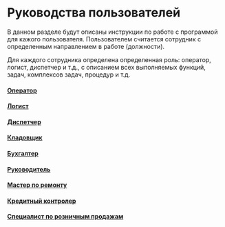 # Руководства пользователей

В данном разделе будут описаны инструкции по работе с программой для кажого пользователя. Пользователем считается сотрудник с определенным направлением в работе (должности). 

Для каждого сотрудника определена определенная роль: оператор, логист, диспетчер и т.д., с описанием всех выполняемых функций, задач, комплексов задач, процедур и т.д.


#### [Оператор](https://vodavoz.github.io/Manual/3-руководства-пользователей/1-оператор/)

#### [Логист](https://vodavoz.github.io/Manual/3-Руководства-пользователей/2-логист/)

#### [Диспетчер](https://vodavoz.github.io/Manual/3-Руководства-пользователей/3-диспетчер/)

#### [Кладовщик](https://vodavoz.github.io/Manual/3-Руководства-пользователей/4-кладовщик/)

#### [Бухгалтер](https://vodavoz.github.io/Manual/3-Руководства-пользователей/6-бухгалтер/)

#### [Руководитель](https://vodavoz.github.io/Manual/3-Руководства-пользователей/7-руководитель/)

#### [Мастер по ремонту](https://vodavoz.github.io/Manual/3-Руководства-пользователей/8-мастер-по-ремонту/)

#### [Кредитный контролер](https://vodavoz.github.io/Manual/3-Руководства-пользователей/9-кредитный-контролер/)

#### [Специалист по розничным продажам](https://vodavoz.github.io/Manual/3-Руководства-пользователей/специалист-по-розничным-продажам/)
